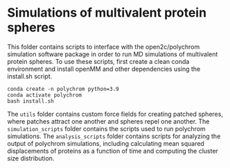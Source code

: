 # Simulations of multivalent protein spheres

This folder contains scripts to interface with the open2c/polychrom simulation software package in order to run MD simulations
of multivalent protein spheres. To use these scripts, first create a clean conda environment and install openMM and other dependencies using the install.sh script.
```
conda create -n polychrom python=3.9
conda activate polychrom
bash install.sh
```

The `utils` folder contains custom force fields for creating patched spheres, where patches attract one another and spheres repel one another. The `simulation_scripts` folder contains the scripts used to run polychrom simulations. 
The `analysis_scripts` folder contains scripts for analyzing the output of polychrom simulations, including calculating
mean squared displacements of proteins as a function of time and computing the cluster size distribution.

